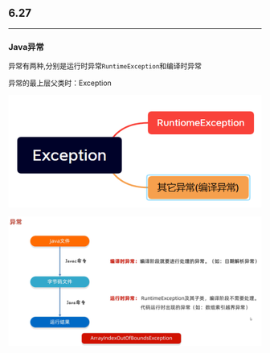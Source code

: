 ## 6.27

---



### Java异常



异常有两种,分别是运行时异常`RuntimeException`和编译时异常

 异常的最上层父类时：Exception

![屏幕截图 2024-06-27 175343](README.assets/1.png)

![屏幕截图 2024-06-27 175916](README.assets/2.png)
